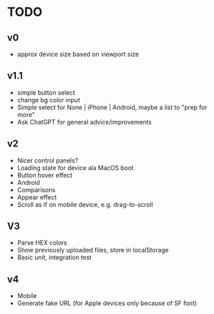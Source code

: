 # TODO

## v0

- approx device size based on viewport size

## v1.1

- simple button select
- change bg color input
- Simple select for None | iPhone | Android, maybe a list to "prep for more"
- Ask ChatGPT for general advice/improvements

## v2

- Nicer control panels?
- Loading state for device ala MacOS boot
- Button hover effect
- Android
- Comparisons
- Appear effect
- Scroll as if on mobile device, e.g. drag-to-scroll

## V3

- Parse HEX colors
- Show previously uploaded files, store in localStorage
- Basic unit, integration test

## v4

- Mobile
- Generate fake URL (for Apple devices only because of SF font)
